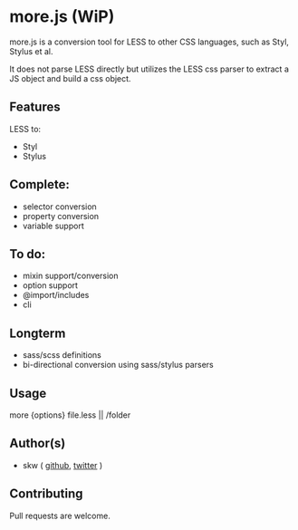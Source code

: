 # more.js (WiP)

more.js is a conversion tool for LESS to other CSS languages, such as Styl, Stylus et al. 

It does not parse LESS directly but utilizes the LESS css parser to extract a JS object and build a css object.

## Features

LESS to: 

- Styl
- Stylus

## Complete:

- selector conversion
- property conversion
- variable support

## To do:

- mixin support/conversion
- option support
- @import/includes
- cli

## Longterm

- sass/scss definitions 
- bi-directional conversion using sass/stylus parsers 

## Usage 

  more {options} file.less || /folder

## Author(s)

- skw ( [github](//github.com/skw), [twitter](//twitter.com/skw) )

## Contributing

Pull requests are welcome. 
